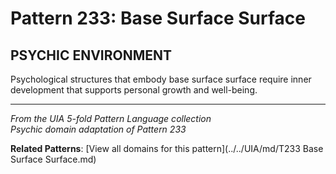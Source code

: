 # Pattern 233: Base Surface Surface

## PSYCHIC ENVIRONMENT

Psychological structures that embody base surface surface require inner development that supports personal growth and well-being.

---

*From the UIA 5-fold Pattern Language collection*  
*Psychic domain adaptation of Pattern 233*

**Related Patterns**: [View all domains for this pattern](../../UIA/md/T233 Base Surface Surface.md)